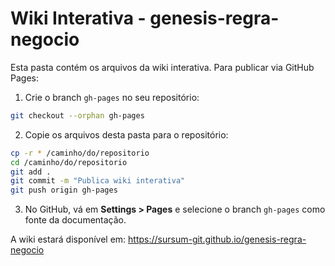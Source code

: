 # Wiki Interativa - genesis-regra-negocio

Esta pasta contém os arquivos da wiki interativa. Para publicar via GitHub Pages:

1. Crie o branch `gh-pages` no seu repositório:
```bash
git checkout --orphan gh-pages
```

2. Copie os arquivos desta pasta para o repositório:
```bash
cp -r * /caminho/do/repositorio
cd /caminho/do/repositorio
git add .
git commit -m "Publica wiki interativa"
git push origin gh-pages
```

3. No GitHub, vá em **Settings > Pages** e selecione o branch `gh-pages` como fonte da documentação.

A wiki estará disponível em:
https://sursum-git.github.io/genesis-regra-negocio
